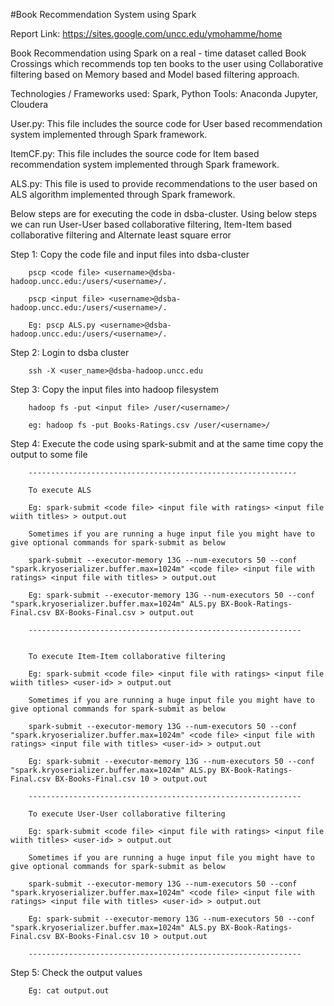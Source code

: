 #Book Recommendation System using Spark

Report Link:
https://sites.google.com/uncc.edu/ymohamme/home

Book Recommendation using Spark on a real - time dataset called Book Crossings which recommends top ten books to the user using Collaborative filtering based on Memory based and Model based filtering approach.

Technologies / Frameworks used: Spark, Python
Tools: Anaconda Jupyter, Cloudera

User.py: This file includes the source code for User based recommendation system implemented through Spark framework.

ItemCF.py: This file includes the source code for Item based recommendation system implemented through Spark framework.

ALS.py: This file is used to provide recommendations to the user based on ALS algorithm implemented through Spark framework.

Below steps are for executing the code in dsba-cluster. Using below steps we can run User-User based collaborative filtering, Item-Item based collaborative filtering and Alternate least square error

Step 1: Copy the code file and input files into dsba-cluster
		
		pscp <code file> <username>@dsba-hadoop.uncc.edu:/users/<username>/.
		
		pscp <input file> <username>@dsba-hadoop.uncc.edu:/users/<username>/.
		
		Eg:	pscp ALS.py <username>@dsba-hadoop.uncc.edu:/users/<username>/.

Step 2: Login to dsba cluster
		
		ssh -X <user_name>@dsba-hadoop.uncc.edu

Step 3: Copy the input files into hadoop filesystem
		
		hadoop fs -put <input file> /user/<username>/
		
		eg: hadoop fs -put Books-Ratings.csv /user/<username>/

Step 4: Execute the code using spark-submit and at the same time copy the output to some file
		
		------------------------------------------------------------
		
		To execute ALS
		
		Eg: spark-submit <code file> <input file with ratings> <input file wiith titles> > output.out
		
		Sometimes if you are running a huge input file you might have to give optional commands for spark-submit as below
		
		spark-submit --executor-memory 13G --num-executors 50 --conf "spark.kryoserializer.buffer.max=1024m" <code file> <input file with ratings> <input file with titles> > output.out
		
		Eg: spark-submit --executor-memory 13G --num-executors 50 --conf "spark.kryoserializer.buffer.max=1024m" ALS.py BX-Book-Ratings-Final.csv BX-Books-Final.csv > output.out
		
		-------------------------------------------------------------
		
		
		To execute Item-Item collaborative filtering
		
		Eg: spark-submit <code file> <input file with ratings> <input file wiith titles> <user-id> > output.out
		
		Sometimes if you are running a huge input file you might have to give optional commands for spark-submit as below
		
		spark-submit --executor-memory 13G --num-executors 50 --conf "spark.kryoserializer.buffer.max=1024m" <code file> <input file with ratings> <input file with titles> <user-id> > output.out
		
		Eg: spark-submit --executor-memory 13G --num-executors 50 --conf "spark.kryoserializer.buffer.max=1024m" ALS.py BX-Book-Ratings-Final.csv BX-Books-Final.csv 10 > output.out
		
		-------------------------------------------------------------

		To execute User-User collaborative filtering
		
		Eg: spark-submit <code file> <input file with ratings> <input file wiith titles> <user-id> > output.out
		
		Sometimes if you are running a huge input file you might have to give optional commands for spark-submit as below
		
		spark-submit --executor-memory 13G --num-executors 50 --conf "spark.kryoserializer.buffer.max=1024m" <code file> <input file with ratings> <input file with titles> <user-id> > output.out
		
		Eg: spark-submit --executor-memory 13G --num-executors 50 --conf "spark.kryoserializer.buffer.max=1024m" ALS.py BX-Book-Ratings-Final.csv BX-Books-Final.csv 10 > output.out
		
		-------------------------------------------------------------

Step 5: Check the output values
		
		Eg: cat output.out
